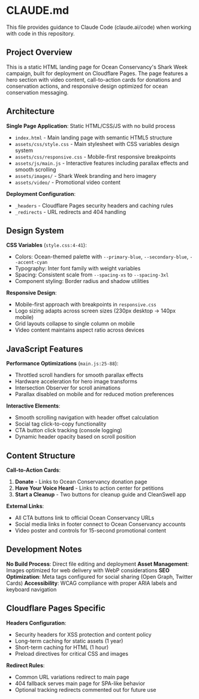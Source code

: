 # CLAUDE.md

This file provides guidance to Claude Code (claude.ai/code) when working with code in this repository.

## Project Overview

This is a static HTML landing page for Ocean Conservancy's Shark Week campaign, built for deployment on Cloudflare Pages. The page features a hero section with video content, call-to-action cards for donations and conservation actions, and responsive design optimized for ocean conservation messaging.

## Architecture

**Single Page Application**: Static HTML/CSS/JS with no build process
- `index.html` - Main landing page with semantic HTML5 structure
- `assets/css/style.css` - Main stylesheet with CSS variables design system
- `assets/css/responsive.css` - Mobile-first responsive breakpoints
- `assets/js/main.js` - Interactive features including parallax effects and smooth scrolling
- `assets/images/` - Shark Week branding and hero imagery
- `assets/video/` - Promotional video content

**Deployment Configuration**:
- `_headers` - Cloudflare Pages security headers and caching rules
- `_redirects` - URL redirects and 404 handling

## Design System

**CSS Variables** (`style.css:4-41`):
- Colors: Ocean-themed palette with `--primary-blue`, `--secondary-blue`, `--accent-cyan`
- Typography: Inter font family with weight variables
- Spacing: Consistent scale from `--spacing-xs` to `--spacing-3xl`
- Component styling: Border radius and shadow utilities

**Responsive Design**:
- Mobile-first approach with breakpoints in `responsive.css`
- Logo sizing adapts across screen sizes (230px desktop → 140px mobile)
- Grid layouts collapse to single column on mobile
- Video content maintains aspect ratio across devices

## JavaScript Features

**Performance Optimizations** (`main.js:25-88`):
- Throttled scroll handlers for smooth parallax effects
- Hardware acceleration for hero image transforms
- Intersection Observer for scroll animations
- Parallax disabled on mobile and for reduced motion preferences

**Interactive Elements**:
- Smooth scrolling navigation with header offset calculation
- Social tag click-to-copy functionality
- CTA button click tracking (console logging)
- Dynamic header opacity based on scroll position

## Content Structure

**Call-to-Action Cards**:
1. **Donate** - Links to Ocean Conservancy donation page
2. **Have Your Voice Heard** - Links to action center for petitions
3. **Start a Cleanup** - Two buttons for cleanup guide and CleanSwell app

**External Links**:
- All CTA buttons link to official Ocean Conservancy URLs
- Social media links in footer connect to Ocean Conservancy accounts
- Video poster and controls for 15-second promotional content

## Development Notes

**No Build Process**: Direct file editing and deployment
**Asset Management**: Images optimized for web delivery with WebP considerations
**SEO Optimization**: Meta tags configured for social sharing (Open Graph, Twitter Cards)
**Accessibility**: WCAG compliance with proper ARIA labels and keyboard navigation

## Cloudflare Pages Specific

**Headers Configuration**:
- Security headers for XSS protection and content policy
- Long-term caching for static assets (1 year)
- Short-term caching for HTML (1 hour)
- Preload directives for critical CSS and images

**Redirect Rules**:
- Common URL variations redirect to main page
- 404 fallback serves main page for SPA-like behavior
- Optional tracking redirects commented out for future use